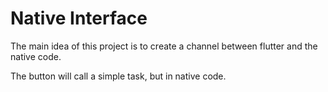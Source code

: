 # Native Interface

The main idea of this project is to create a channel between flutter and the native code.

The button will call a simple task, but in native code.
